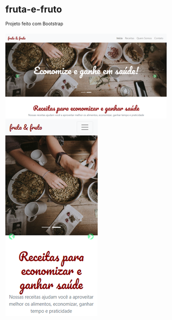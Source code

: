 # fruta-e-fruto
Projeto feito com Bootstrap
###
<img src = "https://github.com/helderruiz/fruta-e-fruto/blob/main/src/img/fruta%20e%20fruto1.png" > </img>
<img src = "https://github.com/helderruiz/fruta-e-fruto/blob/main/src/img/fruta%20e%20fruto2.png" > </img>
